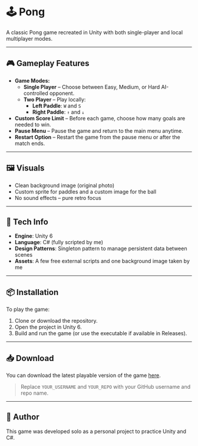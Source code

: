 # 🕹️ Pong

A classic Pong game recreated in Unity with both single-player and local multiplayer modes.

---

## 🎮 Gameplay Features

- **Game Modes:**
  - **Single Player** – Choose between Easy, Medium, or Hard AI-controlled opponent.
  - **Two Player** – Play locally:  
    - **Left Paddle**: `W` and `S`  
    - **Right Paddle**: `↑` and `↓`
- **Custom Score Limit** – Before each game, choose how many goals are needed to win.
- **Pause Menu** – Pause the game and return to the main menu anytime.
- **Restart Option** – Restart the game from the pause menu or after the match ends.

---

## 🖼️ Visuals

- Clean background image (original photo)
- Custom sprite for paddles and a custom image for the ball
- No sound effects – pure retro focus

---

## 🔧 Tech Info

- **Engine**: Unity 6
- **Language**: C# (fully scripted by me)
- **Design Patterns**: Singleton pattern to manage persistent data between scenes
- **Assets**: A few free external scripts and one background image taken by me

---

## 📦 Installation

To play the game:

1. Clone or download the repository.
2. Open the project in Unity 6.
3. Build and run the game (or use the executable if available in Releases).

---

## 📥 Download

You can download the latest playable version of the game [here](https://github.com/nathanwashere/Pong/releases/latest).

> Replace `YOUR_USERNAME` and `YOUR_REPO` with your GitHub username and repo name.

---

## 👤 Author

This game was developed solo as a personal project to practice Unity and C#.
